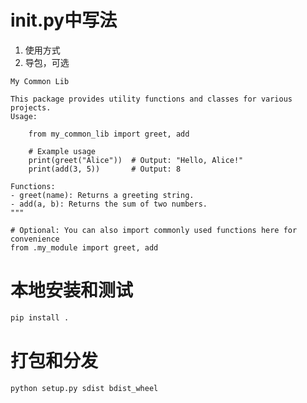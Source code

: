 # __init__.py中写法
1. 使用方式
2. 导包，可选

```
My Common Lib

This package provides utility functions and classes for various projects.
Usage:

    from my_common_lib import greet, add

    # Example usage
    print(greet("Alice"))  # Output: "Hello, Alice!"
    print(add(3, 5))       # Output: 8

Functions:
- greet(name): Returns a greeting string.
- add(a, b): Returns the sum of two numbers.
"""

# Optional: You can also import commonly used functions here for convenience
from .my_module import greet, add
```

# 本地安装和测试

```bash
pip install .
```

# 打包和分发

```bash
python setup.py sdist bdist_wheel
```


